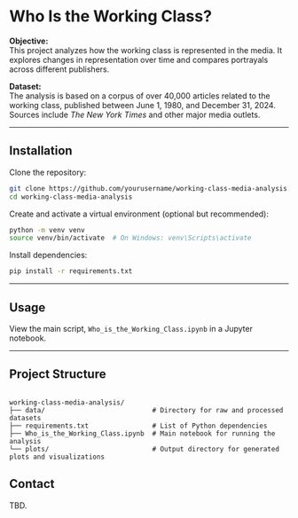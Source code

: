 # Who Is the Working Class?

**Objective:**  
This project analyzes how the working class is represented in the media. It explores changes in representation over time and compares portrayals across different publishers.

**Dataset:**  
The analysis is based on a corpus of over 40,000 articles related to the working class, published between June 1, 1980, and December 31, 2024. Sources include *The New York Times* and other major media outlets.

---

## Installation

Clone the repository:

```bash
git clone https://github.com/yourusername/working-class-media-analysis.git
cd working-class-media-analysis
```

Create and activate a virtual environment (optional but recommended):

```bash
python -m venv venv
source venv/bin/activate  # On Windows: venv\Scripts\activate
```

Install dependencies:

```bash
pip install -r requirements.txt
```

---

## Usage

View the main script, `Who_is_the_Working_Class.ipynb` in a Jupyter notebook.

---

## Project Structure

```

working-class-media-analysis/
├── data/                           # Directory for raw and processed datasets
├── requirements.txt                # List of Python dependencies
├── Who_is_the_Working_Class.ipynb  # Main notebook for running the analysis
└── plots/                          # Output directory for generated plots and visualizations

```


## Contact

TBD.

